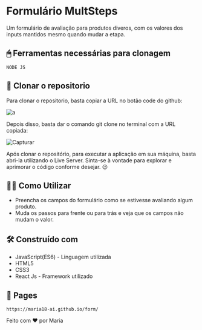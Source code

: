 # Formulário MultSteps

Um formulário de avaliação para produtos diveros, com os valores dos inputs mantidos mesmo quando mudar a etapa.


## 🖱 Ferramentas necessárias para clonagem

```
NODE JS 
```

## 🚀 Clonar o repositorio

Para clonar o repositorio, basta copiar a URL no botão code do github: 

![a](https://github.com/maria18-ai/form/assets/131560480/a32318f2-0850-4968-a208-4245071ee377)




Depois disso, basta dar o comando git clone no terminal com a URL copiada: 

![Capturar](https://github.com/maria18-ai/cardapio-online/assets/131560480/7e0775a8-1c10-4cf9-924e-27d6a752d68d)


Após clonar o repositório, para executar a aplicação em sua máquina, basta abri-la utilizando o Live Server. Sinta-se à vontade para explorar e aprimorar o código conforme desejar. 😉



## 👩‍💻 Como Utilizar

- Preencha os campos do formulário como se estivesse avaliando algum produto.
- Muda os passos para frente ou para trás e veja que os campos não mudam o valor.


## 🛠️ Construído com

* JavaScript(ES6) - Linguagem utilizada
* HTML5
* CSS3
* React Js - Framework utilizado


## 📖 Pages 

```
https://maria18-ai.github.io/form/
```
  

Feito com ❤ por Maria 

